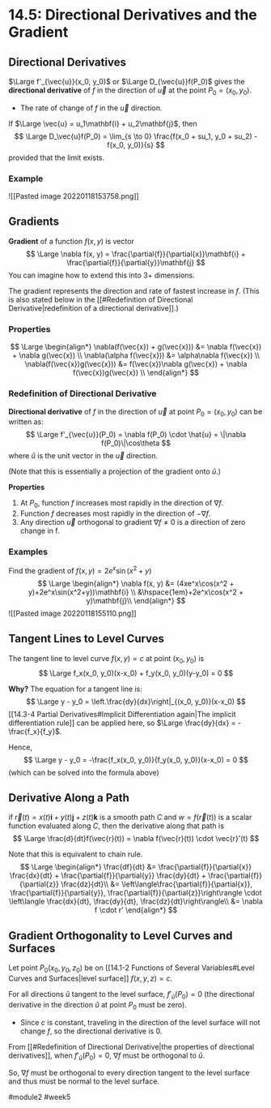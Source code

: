 # 14.5: Directional Derivatives and the Gradient

## Directional Derivatives
$\Large f'_{\vec{u}}(x_0, y_0)$ or $\Large D_{\vec{u}}f(P_0)$ gives the **directional derivative** of $f$ in the direction of $\vec{u}$ at the point $P_0 = (x_0, y_0)$.
- The rate of change of $f$ in the $\vec{u}$ direction.

If $\Large \vec{u} = u_1\mathbf{i} + u_2\mathbf{j}$, then
$$
\Large
D_\vec{u}f(P_0) = \lim_{s \to 0} \frac{f(x_0 + su_1, y_0 + su_2) - f(x_0, y_0)}{s}
$$
provided that the limit exists.

### Example
![[Pasted image 20220118153758.png]]

## Gradients
**Gradient** of a function $f(x, y)$ is vector
$$
\Large
\nabla f(x, y) = \frac{\partial{f}}{\partial{x}}\mathbf{i} + \frac{\partial{f}}{\partial{y}}\mathbf{j}
$$
You can imagine how to extend this into 3+ dimensions.

The gradient represents the direction and rate of fastest increase in $f$. (This is also stated below in the [[#Redefinition of Directional Derivative|redefinition of a directional derivative]].)

### Properties
$$
\Large
\begin{align*}
	\nabla(f(\vec{x}) + g(\vec{x})) &= \nabla f(\vec{x}) + \nabla g(\vec{x}) \\
	\nabla(\alpha f(\vec{x})) &= \alpha\nabla f(\vec{x}) \\
	\nabla(f(\vec{x})g(\vec{x})) &= f(\vec{x})\nabla g(\vec{x}) + \nabla f(\vec{x})g(\vec{x}) \\
\end{align*}
$$

### Redefinition of Directional Derivative
**Directional derivative** of $f$ in the direction of $\vec{u}$ at point $P_0 = (x_0, y_0)$ can be written as:
$$
\Large
f'_{\vec{u}}(P_0) = \nabla f(P_0) \cdot \hat{u} = \|\nabla f(P_0)\|\cos\theta
$$
where $\hat{u}$ is the unit vector in the $\vec{u}$ direction.

(Note that this is essentially a projection of the gradient onto $\hat{u}$.)

**Properties**
1. At $P_0$, function $f$ increases most rapidly in the direction of $\nabla f$.
2. Function $f$ decreases most rapidly in the direction of $-\nabla f$.
3. Any direction $\vec{u}$ orthogonal to gradient $\nabla f \neq 0$ is a direction of zero change in f.

### Examples
Find the gradient of $f(x, y) = 2e^x\sin(x^2+y)$
$$
\Large
\begin{align*}
\nabla f(x, y) &= (4xe^x\cos(x^2 + y)+2e^x\sin(x^2+y))\mathbf{i} \\
&\hspace{1em}+2e^x\cos(x^2 + y)\mathbf{j}\\
\end{align*}
$$
![[Pasted image 20220118155110.png]]
## Tangent Lines to Level Curves
The tangent line to level curve $f(x, y) = c$ at point $(x_0, y_0)$ is
$$
\Large
f_x(x_0, y_0)(x-x_0) + f_y(x_0, y_0)(y-y_0) = 0
$$

**Why?**
The equation for a tangent line is:
$$
\Large
y - y_0 = \left.\frac{dy}{dx}\right|_{(x_0, y_0)}(x-x_0)
$$
[[14.3-4 Partial Derivatives#Implicit Differentiation again|The implicit differentiation rule]] can be applied here, so $\Large \frac{dy}{dx} = -\frac{f_x}{f_y}$.

Hence,
$$
\Large
y - y_0 = -\frac{f_x(x_0, y_0)}{f_y(x_0, y_0)}(x-x_0) = 0
$$
(which can be solved into the formula above)

## Derivative Along a Path
if $\vec{r}(t) = x(t)\mathbf{i} + y(t)\mathbf{j} + z(t)\mathbf{k}$ is a smooth path $C$ and $w = f(\vec{r}(t))$ is a scalar function evaluated along $C$, then the derivative along that path is
$$
\Large
\frac{d}{dt}f(\vec{r}(t)) = \nabla f(\vec{r}(t)) \cdot \vec{r}'(t)
$$

Note that this is equivalent to chain rule.
$$
\Large
\begin{align*}
\frac{df}{dt} &= \frac{\partial{f}}{\partial{x}} \frac{dx}{dt} + \frac{\partial{f}}{\partial{y}} \frac{dy}{dt} + \frac{\partial{f}}{\partial{z}} \frac{dz}{dt}\\
&= \left\langle\frac{\partial{f}}{\partial{x}}, \frac{\partial{f}}{\partial{y}}, \frac{\partial{f}}{\partial{z}}\right\rangle \cdot \left\langle \frac{dx}{dt}, \frac{dy}{dt}, \frac{dz}{dt}\right\rangle\\
&= \nabla f \cdot r'
\end{align*}
$$

## Gradient Orthogonality to Level Curves and Surfaces
Let point $P_0(x_0, y_0, z_0)$ be on [[14.1-2 Functions of Several Variables#Level Curves and Surfaces|level surface]] $f(x, y, z) = c$.

For all directions $\hat{u}$ tangent to the level surface, $f'_\hat{u}(P_0) = 0$ (the directional derivative in the direction $\hat{u}$ at point $P_0$ must be zero).
- Since $c$ is constant, traveling in the direction of the level surface will not change $f$, so the directional derivative is 0.

From [[#Redefinition of Directional Derivative|the properties of directional derivatives]], when $f'_\hat{u}(P_0) = 0$, $\nabla f$ must be orthogonal to $\hat{u}$.

So, $\nabla f$ must be orthogonal to every direction tangent to the level surface and thus must be normal to the level surface.

#module2 #week5